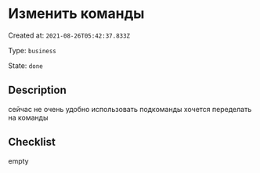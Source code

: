 # Изменить команды

Created at: `2021-08-26T05:42:37.833Z`

Type: `business`

State: `done`

## Description
сейчас не очень удобно использовать подкоманды
хочется переделать на команды

## Checklist
empty
